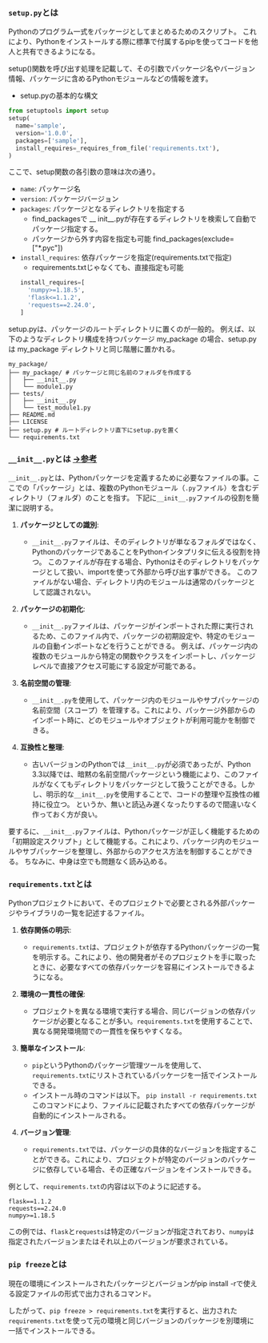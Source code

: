 ### `setup.py`とは
Pythonのプログラム一式をパッケージとしてまとめるためのスクリプト。
これにより、Pythonをインストールする際に標準で付属するpipを使ってコードを他人と共有できるようになる。

setup()関数を呼び出す処理を記載して、その引数でパッケージ名やバージョン情報、パッケージに含めるPythonモジュールなどの情報を渡す。

- setup.pyの基本的な構文
```python
from setuptools import setup
setup(
  name='sample',
  version='1.0.0',
  packages=['sample'],
  install_requires=_requires_from_file('requirements.txt'),
)
```
ここで、setup関数の各引数の意味は次の通り。

- `name`: パッケージ名
- `version`: パッケージバージョン
- `packages`: パッケージとなるディレクトリを指定する
  - find_packagesで __ init__.pyが存在するディレクトリを検索して自動でパッケージ指定する。
  - パッケージから外す内容を指定も可能 find_packages(exclude=["*.pyc"])
- `install_requires`: 依存パッケージを指定(requirements.txtで指定)
  - requirements.txtじゃなくても、直接指定も可能
  ```python
  install_requires=[
    'numpy>=1.18.5',
    'flask<=1.1.2',
    'requests==2.24.0',
  ]
  ```

setup.pyは、パッケージのルートディレクトリに置くのが一般的。
例えば、以下のようなディレクトリ構成を持つパッケージ my_package の場合、setup.pyは my_package ディレクトリと同じ階層に置かれる。
```
my_package/
├── my_package/ # パッケージと同じ名前のフォルダを作成する
│   ├── __init__.py
│   └── module1.py
├── tests/
│   ├── __init__.py
│   └── test_module1.py
├── README.md
├── LICENSE
├── setup.py # ルートディレクトリ直下にsetup.pyを置く
└── requirements.txt
```

### `__init__.py`とは [→参考](https://ya6mablog.com/how-to-use-init-py/)
`__init__.py`とは、Pythonパッケージを定義するために必要なファイルの事。ここでの「パッケージ」とは、複数のPythonモジュール（`.py`ファイル）を含むディレクトリ（フォルダ）のことを指す。
下記に`__init__.py`ファイルの役割を簡潔に説明する。

1. **パッケージとしての識別**:
   - `__init__.py`ファイルは、そのディレクトリが単なるフォルダではなく、PythonのパッケージであることをPythonインタプリタに伝える役割を持つ。
   このファイルが存在する場合、Pythonはそのディレクトリをパッケージとして扱い、importを使って外部から呼び出す事ができる。
   このファイルがない場合、ディレクトリ内のモジュールは通常のパッケージとして認識されない。

2. **パッケージの初期化**:
   - `__init__.py`ファイルは、パッケージがインポートされた際に実行されるため、このファイル内で、パッケージの初期設定や、特定のモジュールの自動インポートなどを行うことができる。
   例えば、パッケージ内の複数のモジュールから特定の関数やクラスをインポートし、パッケージレベルで直接アクセス可能にする設定が可能である。

3. **名前空間の管理**:
   - `__init__.py`を使用して、パッケージ内のモジュールやサブパッケージの名前空間（スコープ）を管理する。これにより、パッケージ外部からのインポート時に、どのモジュールやオブジェクトが利用可能かを制御できる。

4. **互換性と整理**:
   - 古いバージョンのPythonでは`__init__.py`が必須であったが、Python 3.3以降では、暗黙の名前空間パッケージという機能により、このファイルがなくてもディレクトリをパッケージとして扱うことができる。しかし、明示的な`__init__.py`を使用することで、コードの整理や互換性の維持に役立つ。
   というか、無いと読込み遅くなったりするので間違いなく作っておく方が良い。

要するに、`__init__.py`ファイルは、Pythonパッケージが正しく機能するための「初期設定スクリプト」として機能する。これにより、パッケージ内のモジュールやサブパッケージを整理し、外部からのアクセス方法を制御することができる。
ちなみに、中身は空でも問題なく読み込める。

### `requirements.txt`とは
Pythonプロジェクトにおいて、そのプロジェクトで必要とされる外部パッケージやライブラリの一覧を記述するファイル。

1. **依存関係の明示**:
   - `requirements.txt`は、プロジェクトが依存するPythonパッケージの一覧を明示する。これにより、他の開発者がそのプロジェクトを手に取ったときに、必要なすべての依存パッケージを容易にインストールできるようになる。

2. **環境の一貫性の確保**:
   - プロジェクトを異なる環境で実行する場合、同じバージョンの依存パッケージが必要となることが多い。`requirements.txt`を使用することで、異なる開発環境間での一貫性を保ちやすくなる。

3. **簡単なインストール**:
   - `pip`というPythonのパッケージ管理ツールを使用して、`requirements.txt`にリストされているパッケージを一括でインストールできる。
   - インストール時のコマンドは以下。
   `pip install -r requirements.txt`
   このコマンドにより、ファイルに記載されたすべての依存パッケージが自動的にインストールされる。

4. **バージョン管理**:
   - `requirements.txt`では、パッケージの具体的なバージョンを指定することができる。これにより、プロジェクトが特定のバージョンのパッケージに依存している場合、その正確なバージョンをインストールできる。

例として、`requirements.txt`の内容は以下のように記述する。

```
flask==1.1.2
requests==2.24.0
numpy>=1.18.5
```

この例では、`flask`と`requests`は特定のバージョンが指定されており、`numpy`は指定されたバージョンまたはそれ以上のバージョンが要求されている。

### `pip freeze`とは
現在の環境にインストールされたパッケージとバージョンがpip install -rで使える設定ファイルの形式で出力されるコマンド。

したがって、`pip freeze > requirements.txt`を実行すると、出力された`requirements.txt`を使って元の環境と同じバージョンのパッケージを別環境に一括でインストールできる。

